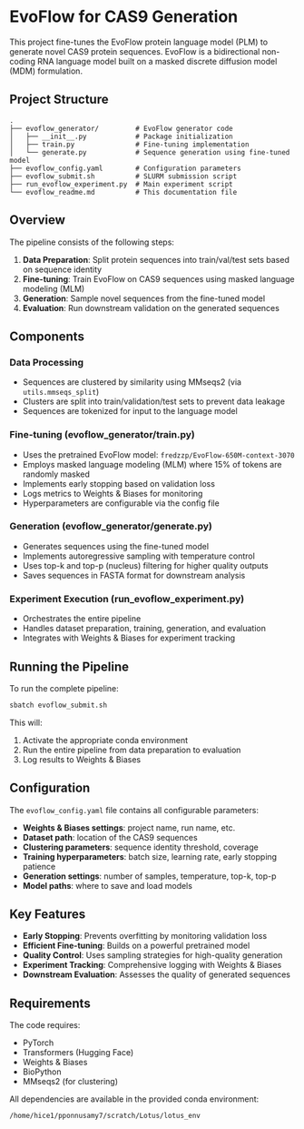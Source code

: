 # EvoFlow for CAS9 Generation

This project fine-tunes the EvoFlow protein language model (PLM) to generate novel CAS9 protein sequences. EvoFlow is a bidirectional non-coding RNA language model built on a masked discrete diffusion model (MDM) formulation.

## Project Structure

```
.
├── evoflow_generator/         # EvoFlow generator code
│   ├── __init__.py            # Package initialization
│   ├── train.py               # Fine-tuning implementation
│   └── generate.py            # Sequence generation using fine-tuned model
├── evoflow_config.yaml        # Configuration parameters
├── evoflow_submit.sh          # SLURM submission script
├── run_evoflow_experiment.py  # Main experiment script
└── evoflow_readme.md          # This documentation file
```

## Overview

The pipeline consists of the following steps:

1. **Data Preparation**: Split protein sequences into train/val/test sets based on sequence identity
2. **Fine-tuning**: Train EvoFlow on CAS9 sequences using masked language modeling (MLM)
3. **Generation**: Sample novel sequences from the fine-tuned model
4. **Evaluation**: Run downstream validation on the generated sequences

## Components

### Data Processing

- Sequences are clustered by similarity using MMseqs2 (via `utils.mmseqs_split`)
- Clusters are split into train/validation/test sets to prevent data leakage
- Sequences are tokenized for input to the language model

### Fine-tuning (evoflow_generator/train.py)

- Uses the pretrained EvoFlow model: `fredzzp/EvoFlow-650M-context-3070`
- Employs masked language modeling (MLM) where 15% of tokens are randomly masked
- Implements early stopping based on validation loss
- Logs metrics to Weights & Biases for monitoring
- Hyperparameters are configurable via the config file

### Generation (evoflow_generator/generate.py)

- Generates sequences using the fine-tuned model
- Implements autoregressive sampling with temperature control
- Uses top-k and top-p (nucleus) filtering for higher quality outputs
- Saves sequences in FASTA format for downstream analysis

### Experiment Execution (run_evoflow_experiment.py)

- Orchestrates the entire pipeline
- Handles dataset preparation, training, generation, and evaluation
- Integrates with Weights & Biases for experiment tracking

## Running the Pipeline

To run the complete pipeline:

```bash
sbatch evoflow_submit.sh
```

This will:
1. Activate the appropriate conda environment
2. Run the entire pipeline from data preparation to evaluation
3. Log results to Weights & Biases

## Configuration

The `evoflow_config.yaml` file contains all configurable parameters:

- **Weights & Biases settings**: project name, run name, etc.
- **Dataset path**: location of the CAS9 sequences
- **Clustering parameters**: sequence identity threshold, coverage
- **Training hyperparameters**: batch size, learning rate, early stopping patience
- **Generation settings**: number of samples, temperature, top-k, top-p
- **Model paths**: where to save and load models

## Key Features

- **Early Stopping**: Prevents overfitting by monitoring validation loss
- **Efficient Fine-tuning**: Builds on a powerful pretrained model
- **Quality Control**: Uses sampling strategies for high-quality generation
- **Experiment Tracking**: Comprehensive logging with Weights & Biases
- **Downstream Evaluation**: Assesses the quality of generated sequences

## Requirements

The code requires:
- PyTorch
- Transformers (Hugging Face)
- Weights & Biases
- BioPython
- MMseqs2 (for clustering)

All dependencies are available in the provided conda environment:
```
/home/hice1/pponnusamy7/scratch/Lotus/lotus_env
``` 